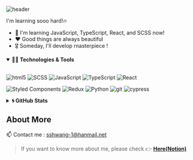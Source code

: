 ![header](https://capsule-render.vercel.app/api?type=waving&color=timeGradient&height=240&section=header&text=Hi,%20My%20Name%20is%20Seop👋&fontSize=50&animation=fadeIn&fontAlignY=36)

I'm learning sooo hard!🔥

- 🌱 I'm learning JavaScript, TypeScript, React, and SCSS now!
- ❤️ Good things are always beautiful
- 🎖️ Someday, I'll develop rnasterpiece !


<details markdown="1" open>
<summary><strong>👩‍💻 Technologies & Tools</strong></summary>

<br/>

<p align="left">
  <img alt="html5" src="https://img.shields.io/badge/-HTML5-E34F26?&style=flat-square&logo=html5&logoColor=white"/>
  <img alt="SCSS" src="https://img.shields.io/badge/Sass-CC6699?&style=flat-square&logo=sass&logoColor=white"/>
  <img alt="JavaScript" src="https://img.shields.io/badge/javascript%20-%23323330.svg?&style=flat-square&logo=javascript&logoColor=%23F7DF1E"/>
  <img alt="TypeScript" src="https://img.shields.io/badge/TypeScript-007ACC?&style=flat-square&logo=typescript&logoColor=white"/>
  <img alt="React" src="http://img.shields.io/badge/react%20-%2361DAFB?&style=flat-square&logo=react&logoColor=white"/>
</p>
<p align="left">
  <img alt="Styled Components" src="https://img.shields.io/badge/-Styled_Components-db7092?style=flat-square&logo=styled-components&logoColor=white" />
  <img alt="Redux" src="https://img.shields.io/badge/-Redux-764ABC?&style=flat-square&logo=redux&logoColor=white"/>
  <img alt="Python" src="https://img.shields.io/badge/python%20-%2314354C.svg?&style=flat-square&logo=python&logoColor=white"/>
  <img alt="git" src="https://img.shields.io/badge/-Git-F05032?style=flat-square&logo=git&logoColor=white" />
    <img alt="cypress" src="https://img.shields.io/badge/cypress-3C3C3C?style=flat-square&logo=cypress&logoColor=white" />
</p>

</details>

<details markdown="1">
<summary><strong>🌀 GitHub Stats</strong></summary>

<br/>

<p align = "center">
  <img src = "https://github-readme-stats.vercel.app/api?username=sangseophwang&show_icons=true&theme=radical&count_private=true&line_height=27">
</p>

</details>

<h2> About More </h2> 

📫 Contact me : sshwang-1@hanmail.net <br>

> If you want to know more about me, please check :point_right: [**Here(Notion)**](https://onyx-limburger-373.notion.site/25d18676f50d44e29f3daa3d00ddc79c)

<!--
**sangseophwang/sangseophwang** is a ✨ _special_ ✨ repository because its `README.md` (this file) appears on your GitHub profile.

Here are some ideas to get you started:

- 🔭 I’m currently working on ...
- 🌱 I’m currently learning ...
- 👯 I’m looking to collaborate on ...
- 🤔 I’m looking for help with ...
- 💬 Ask me about ...
- 📫 How to reach me: ...
- 😄 Pronouns: ...
- ⚡ Fun fact: ...
-->
